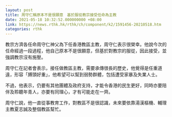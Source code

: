 ```yaml
---
layout: post
title: 周守仁稱原本不是很願意　基於服從教宗接受任命為主教
date: 2021-05-18 10:32:52.000000000 +08:00
link: https://news.rthk.hk/rthk/ch/component/k2/1591456-20210518.htm
categories: rthk
---
```


教宗方濟各任命周守仁神父為下任香港教區主教，周守仁表示很榮幸。他說今次的任命經過一段過程，他自己原本不是很願意，但基於對教宗的服從，因此接受，並強調教宗沒有施壓。

周守仁在記者會表示，接任做教區主教，需要承傳很長的歷史，他覺得是任重道遠，形容「膊頭好重」，他希望可以幫到弱勢群體，包括遭受家暴及失業人士。

不過，他表示，仍要有其他團體及政府支持，才能令香港的民生更好，同時亦要陪伴及聆聽年青人，亦要有同理心，才有可能走在一齊。

周守仁說，他一直從事教育工作，對教區不是很認識，未來要依靠湯漢樞機、輔理主教夏志誠及整個教區幫忙。
